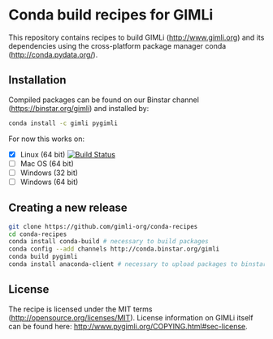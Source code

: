 # Conda build recipes for GIMLi

This repository contains recipes to build GIMLi (http://www.gimli.org) and its
dependencies using the cross-platform package manager conda
(http://conda.pydata.org/).

## Installation
Compiled packages can be found on our Binstar channel
(https://binstar.org/gimli) and installed by:

``` bash
conda install -c gimli pygimli
```

For now this works on:

- [x] Linux (64 bit) [![Build Status](https://travis-ci.org/gimli-org/conda-recipes.svg)](https://travis-ci.org/gimli-org/conda-recipes)
- [ ] Mac OS (64 bit)
- [ ] Windows (32 bit)
- [ ] Windows (64 bit)

## Creating a new release

``` bash
git clone https://github.com/gimli-org/conda-recipes
cd conda-recipes
conda install conda-build # necessary to build packages
conda config --add channels http://conda.binstar.org/gimli
conda build pygimli
conda install anaconda-client # necessary to upload packages to binstar.org
```


## License

The recipe is licensed under the MIT terms
(http://opensource.org/licenses/MIT). License information on GIMLi itself can
be found here: http://www.pygimli.org/COPYING.html#sec-license.

